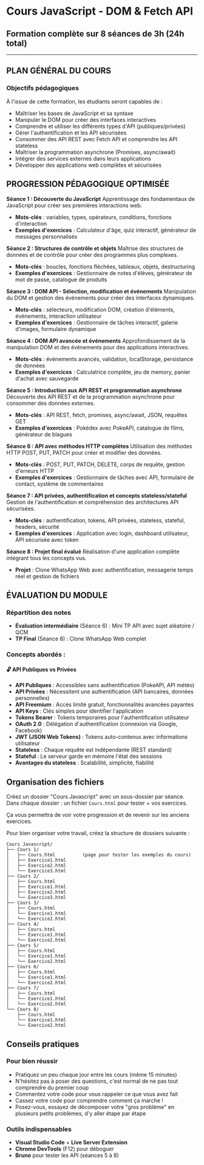 # Cours JavaScript - DOM & Fetch API
## Formation complète sur 8 séances de 3h (24h total)

---

## **PLAN GÉNÉRAL DU COURS**

### Objectifs pédagogiques
À l'issue de cette formation, les étudiants seront capables de :
- Maîtriser les bases de JavaScript et sa syntaxe
- Manipuler le DOM pour créer des interfaces interactives
- Comprendre et utiliser les différents types d'API (publiques/privées)
- Gérer l'authentification et les API sécurisées
- Consommer des API REST avec Fetch API et comprendre les API stateless
- Maîtriser la programmation asynchrone (Promises, async/await)
- Intégrer des services externes dans leurs applications
- Développer des applications web complètes et sécurisées

## **PROGRESSION PÉDAGOGIQUE OPTIMISÉE**

**Séance 1 : Découverte du JavaScript**
Apprentissage des fondamentaux de JavaScript pour créer ses premières interactions web.
- **Mots-clés** : variables, types, opérateurs, conditions, fonctions d'interaction
- **Exemples d'exercices** : Calculateur d'âge, quiz interactif, générateur de messages personnalisés

**Séance 2 : Structures de contrôle et objets**
Maîtrise des structures de données et de contrôle pour créer des programmes plus complexes.
- **Mots-clés** : boucles, fonctions fléchées, tableaux, objets, destructuring
- **Exemples d'exercices** : Gestionnaire de notes d'élèves, générateur de mot de passe, catalogue de produits

**Séance 3 : DOM API - Sélection, modification et événements**
Manipulation du DOM et gestion des événements pour créer des interfaces dynamiques.
- **Mots-clés** : sélecteurs, modification DOM, création d'éléments, événements, interaction utilisateur
- **Exemples d'exercices** : Gestionnaire de tâches interactif, galerie d'images, formulaire dynamique

**Séance 4 : DOM API avancée et événements**
Approfondissement de la manipulation DOM et des événements pour des applications interactives.
- **Mots-clés** : événements avancés, validation, localStorage, persistance de données
- **Exemples d'exercices** : Calculatrice complète, jeu de memory, panier d'achat avec sauvegarde

**Séance 5 : Introduction aux API REST et programmation asynchrone**
Découverte des API REST et de la programmation asynchrone pour consommer des données externes.
- **Mots-clés** : API REST, fetch, promises, async/await, JSON, requêtes GET
- **Exemples d'exercices** : Pokédex avec PokeAPI, catalogue de films, générateur de blagues

**Séance 6 : API avec méthodes HTTP complètes**
Utilisation des méthodes HTTP POST, PUT, PATCH pour créer et modifier des données.
- **Mots-clés** : POST, PUT, PATCH, DELETE, corps de requête, gestion d'erreurs HTTP
- **Exemples d'exercices** : Gestionnaire de tâches avec API, formulaire de contact, système de commentaires

**Séance 7 : API privées, authentification et concepts stateless/stateful**
Gestion de l'authentification et compréhension des architectures API sécurisées.
- **Mots-clés** : authentification, tokens, API privées, stateless, stateful, headers, sécurité
- **Exemples d'exercices** : Application avec login, dashboard utilisateur, API sécurisée avec token

**Séance 8 : Projet final évalué**
Réalisation d'une application complète intégrant tous les concepts vus.
- **Projet** : Clone WhatsApp Web avec authentification, messagerie temps réel et gestion de fichiers 

## **ÉVALUATION DU MODULE**

### Répartition des notes
- **Évaluation intermédiaire** (Séance 6) : Mini TP API avec sujet aléatoire / QCM
- **TP Final** (Séance 8) : Clone WhatsApp Web complet

### Concepts abordés :

#### 🔓 **API Publiques vs Privées**
- **API Publiques** : Accessibles sans authentification (PokeAPI, API météo)
- **API Privées** : Nécessitent une authentification (API bancaires, données personnelles)
- **API Freemium** : Accès limité gratuit, fonctionnalités avancées payantes
- **API Keys** : Clés simples pour identifier l'application
- **Tokens Bearer** : Tokens temporaires pour l'authentification utilisateur
- **OAuth 2.0** : Délégation d'authentification (connexion via Google, Facebook)
- **JWT (JSON Web Tokens)** : Tokens auto-contenus avec informations utilisateur
- **Stateless** : Chaque requête est indépendante (REST standard)
- **Stateful** : Le serveur garde en mémoire l'état des sessions
- **Avantages du stateless** : Scalabilité, simplicité, fiabilité

## **Organisation des fichiers**

Créez un dossier "Cours Javascript" avec un sous-dossier par séance.
Dans chaque dossier : un fichier `Cours.html` pour tester + vos exercices.

Ça vous permettra de voir votre progression et de revenir sur les anciens exercices.

Pour bien organiser votre travail, créez la structure de dossiers suivante :

```
Cours Javascript/
├── Cours 1/
│   ├── Cours.html          (page pour tester les exemples du cours)
│   ├── Exercice1.html    
│   ├── Exercice2.html    
│   └── Exercice3.html    
├── Cours 2/
│   ├── Cours.html
│   ├── Exercice1.html
│   ├── Exercice2.html
│   └── Exercice3.html
├── Cours 3/
│   ├── Cours.html
│   └── Exercice1.html 
│   └── Exercice2.html 
├── Cours 4/
│   ├── Cours.html
│   └── Exercice1.html 
│   └── Exercice2.html 
├── Cours 5/
│   ├── Cours.html
│   └── Exercice1.html   
│   └── Exercice2.html   
├── Cours 6/
│   ├── Cours.html
│   └── Exercice1.html    
│   └── Exercice2.html   
├── Cours 7/
│   ├── Cours.html
│   └── Exercice1.html
│   └── Exercice2.html   
└── Cours 8/
    ├── Cours.html
    └── Exercice1.html
    └── Exercice2.html
```

## **Conseils pratiques**

### Pour bien réussir
- Pratiquez un peu chaque jour entre les cours (même 15 minutes)
- N'hésitez pas à poser des questions, c'est normal de ne pas tout comprendre du premier coup
- Commentez votre code pour vous rappeler ce que vous avez fait
- Cassez votre code pour comprendre comment ça marche !
- Posez-vous, essayez de décomposer votre "gros problème" en plusieurs petits problèmes, d'y aller étape par étape

### Outils indispensables
- **Visual Studio Code** + **Live Server Extension** 
- **Chrome DevTools** (F12) pour déboguer
- **Bruno** pour tester les API (séances 5 à 8)


